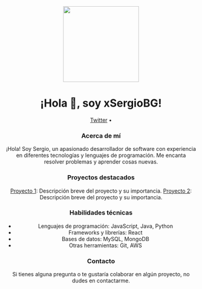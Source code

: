 <div align="center">
  <img src="https://media.giphy.com/media/v1.Y2lkPTc5MGI3NjExa3Zqd2c1bWc2Y3A4aDB0aGF0MHM3NjE5eHRtMnBqaXk4azQ3ODdqYiZlcD12MV9pbnRlcm5hbF9naWZfYnlfaWQmY3Q9Zw/kH6CqYiquZawmU1HI6/giphy.gif" width="200"/>
  <h1 align="center">¡Hola 👋, soy xSergioBG!</h1>
  <p align="center">
    <a href="https://twitter.com/xSergioBG">Twitter</a> •
  </p>
  
<h3>Acerca de mí</h3>

<p>¡Hola! Soy Sergio, un apasionado desarrollador de software con experiencia en diferentes tecnologías y lenguajes de programación. Me encanta resolver problemas y aprender cosas nuevas.</p>

<h3>Proyectos destacados</h3>


  <a><a href="https://github.com/xSergioBG/REACT-PERSONAL-BOILERPLATE">Proyecto 1</a>: Descripción breve del proyecto y su importancia.</a>
  <a><a href="https://github.com/xSergioBG/python-guide">Proyecto 2</a>: Descripción breve del proyecto y su importancia.</a>


<h3>Habilidades técnicas</h3>

<ul>
  <li>Lenguajes de programación: JavaScript, Java, Python</li>
  <li>Frameworks y librerías: React</li>
  <li>Bases de datos: MySQL, MongoDB</li>
  <li>Otras herramientas: Git, AWS</li>
</ul>

<h3>Contacto</h3>

<p>Si tienes alguna pregunta o te gustaría colaborar en algún proyecto, no dudes en contactarme.</p>


</div>

